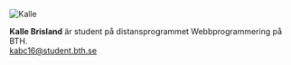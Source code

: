 ![Kalle](img/byline.png)

**Kalle Brisland** är student på distansprogrammet Webbprogrammering på BTH.<br>
<kabc16@student.bth.se>
